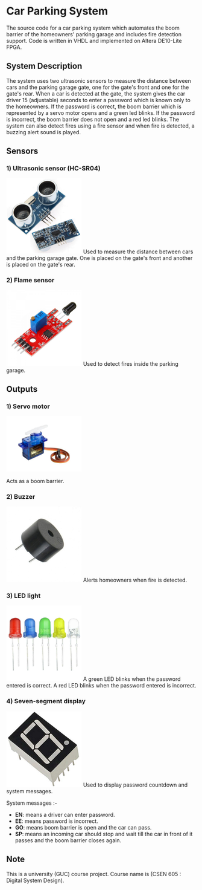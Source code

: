 # Car Parking System
The source code for a car parking system which automates the boom barrier of the homeowners' parking garage and includes fire detection support. Code is written in VHDL and implemented on Altera DE10-Lite FPGA.

## System Description
The system uses two ultrasonic sensors to measure the distance between cars and the parking garage gate, one for the gate's front and one for the gate's rear. When a car is detected at the gate, the system gives the car driver 15 (adjustable) seconds to enter a password which is known only to the homeowners. If the password is correct, the boom barrier which is represented by a servo motor opens and a green led blinks. If the password is incorrect, the boom barrier does not open and a red led blinks. The system can also detect fires using a fire sensor and when fire is detected, a buzzing alert sound is played.

## Sensors
### 1)	 Ultrasonic sensor (HC-SR04)
<img src="./images/Ultrasonic sensor (HC-SR04).png" alt="Ultrasonic sensor (HC-SR04)" width="200"/>
Used to measure the distance between cars and the parking garage gate. One is placed on the gate's front and another is placed on the gate's rear.

### 2)	 Flame sensor
<img src="./images/Flame Sensor Module.jpg" alt="Flame Sensor Module" width="200"/>
Used to detect fires inside the parking garage.

## Outputs
### 1)	Servo motor
<img src="./images/Servo Motor.jpg" alt="Servo Motor" width="200"/>

Acts as a boom barrier.

### 2)	Buzzer
<img src="./images/Buzzer.jpg" alt="Buzzer" width="200"/>
Alerts homeowners when fire is detected.

### 3)	LED light
<img src="./images/LED.jpg" alt="LED" width="200"/>
A green LED blinks when the password entered is correct. A red LED blinks when the password entered is incorrect.

### 4)	Seven-segment display
<img src="./images/7-segment display.png" alt="7-segment display" width="200"/>
Used to display password countdown and system messages.

System messages :-
* **EN**: means a driver can enter password.<br/>
* **EE**: means password is incorrect.<br/>
* **GO**: means boom barrier is open and the car can pass.<br/>
* **SP**: means an incoming car should stop and wait till the car in front of it passes and the boom barrier closes again.<br/>

## Note
This is a university (GUC) course project. Course name is (CSEN 605 : Digital System Design).
